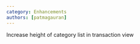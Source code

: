 ```yaml
---
category: Enhancements
authors: [patmagauran]
---
```


Increase height of category list in transaction view
